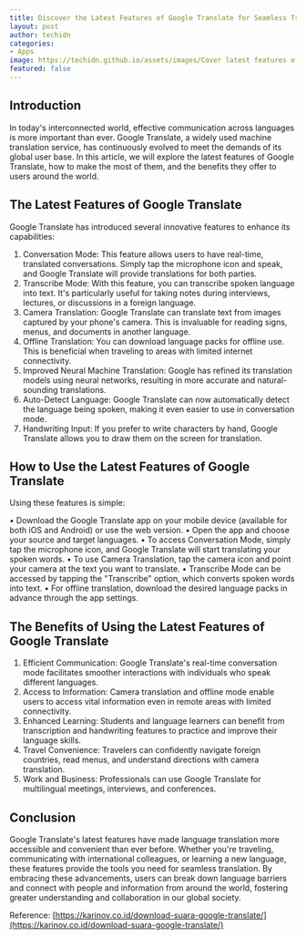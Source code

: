```yaml
---
title: Discover the Latest Features of Google Translate for Seamless Translation
layout: post
author: techidn
categories: 
- Apps
image: https://techidn.github.io/assets/images/Cover latest features of google translate.jpg
featured: false
---
```


## Introduction

In today's interconnected world, effective communication across languages is more important than ever. Google Translate, a widely used machine translation service, has continuously evolved to meet the demands of its global user base. In this article, we will explore the latest features of Google Translate, how to make the most of them, and the benefits they offer to users around the world.

## The Latest Features of Google Translate

Google Translate has introduced several innovative features to enhance its capabilities:

1. Conversation Mode: This feature allows users to have real-time, translated conversations. Simply tap the microphone icon and speak, and Google Translate will provide translations for both parties.
2. Transcribe Mode: With this feature, you can transcribe spoken language into text. It's particularly useful for taking notes during interviews, lectures, or discussions in a foreign language.
3. Camera Translation: Google Translate can translate text from images captured by your phone's camera. This is invaluable for reading signs, menus, and documents in another language.
4. Offline Translation: You can download language packs for offline use. This is beneficial when traveling to areas with limited internet connectivity.
5. Improved Neural Machine Translation: Google has refined its translation models using neural networks, resulting in more accurate and natural-sounding translations.
6. Auto-Detect Language: Google Translate can now automatically detect the language being spoken, making it even easier to use in conversation mode.
7. Handwriting Input: If you prefer to write characters by hand, Google Translate allows you to draw them on the screen for translation.

## How to Use the Latest Features of Google Translate

Using these features is simple:

•	Download the Google Translate app on your mobile device (available for both iOS and Android) or use the web version.
•	Open the app and choose your source and target languages.
•	To access Conversation Mode, simply tap the microphone icon, and Google Translate will start translating your spoken words.
•	To use Camera Translation, tap the camera icon and point your camera at the text you want to translate.
•	Transcribe Mode can be accessed by tapping the "Transcribe" option, which converts spoken words into text.
•	For offline translation, download the desired language packs in advance through the app settings.

## The Benefits of Using the Latest Features of Google Translate

1. Efficient Communication: Google Translate's real-time conversation mode facilitates smoother interactions with individuals who speak different languages.
2. Access to Information: Camera translation and offline mode enable users to access vital information even in remote areas with limited connectivity.
3. Enhanced Learning: Students and language learners can benefit from transcription and handwriting features to practice and improve their language skills.
4. Travel Convenience: Travelers can confidently navigate foreign countries, read menus, and understand directions with camera translation.
5. Work and Business: Professionals can use Google Translate for multilingual meetings, interviews, and conferences.

## Conclusion

Google Translate's latest features have made language translation more accessible and convenient than ever before. Whether you're traveling, communicating with international colleagues, or learning a new language, these features provide the tools you need for seamless translation. By embracing these advancements, users can break down language barriers and connect with people and information from around the world, fostering greater understanding and collaboration in our global society.

Reference: [https://karinov.co.id/download-suara-google-translate/](https://karinov.co.id/download-suara-google-translate/)
